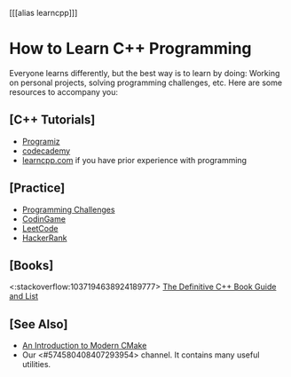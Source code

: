 [[[alias learncpp]]]
# How to Learn C++ Programming

Everyone learns differently, but the best way is to learn by doing:
Working on personal projects, solving programming challenges, etc.
Here are some resources to accompany you:

## [C++ Tutorials]
- [Programiz](https://www.programiz.com/cpp-programming)
- [codecademy](https://www.codecademy.com/learn/learn-c-plus-plus)
- [learncpp.com](https://www.learncpp.com/) if you have prior experience with programming

## [Practice]
- [Programming Challenges](https://discord.com/channels/331718482485837825/574580408407293954/668548805779652649)
- [CodinGame](https://www.codingame.com)
- [LeetCode](https://leetcode.com/)
- [HackerRank](https://www.hackerrank.com/)

## [Books]
<:stackoverflow:1037194638924189777> [The Definitive C++ Book Guide and List](https://stackoverflow.com/a/388282/5740428)

## [See Also]
- [An Introduction to Modern CMake](https://cliutils.gitlab.io/modern-cmake/)
- Our <#574580408407293954> channel. It contains many useful utilities.
